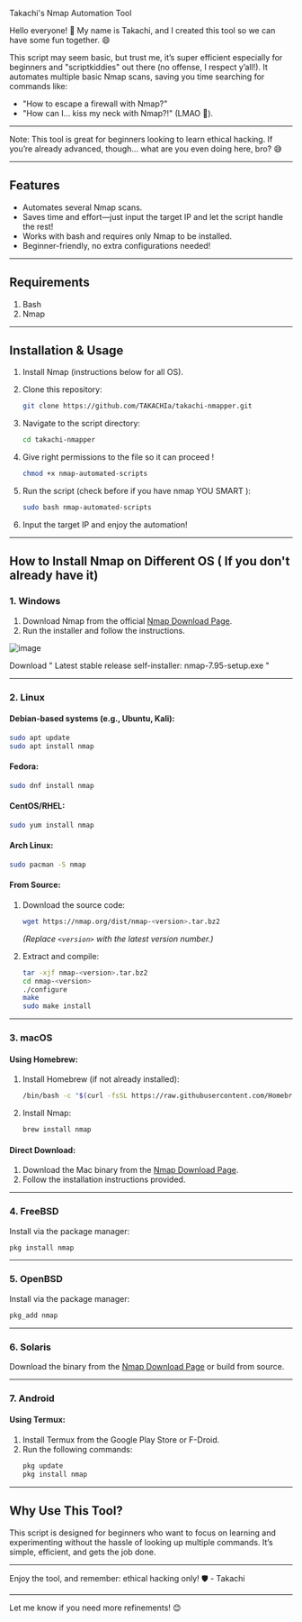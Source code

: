 Takachi's Nmap Automation Tool

Hello everyone! 👋 My name is Takachi, and I created this tool so we can have some fun together. 😄

This script may seem basic, but trust me, it’s super efficient especially for beginners and "scriptkiddies" out there (no offense, I respect y’all!). It automates multiple basic Nmap scans, saving you time searching for commands like:  
- "How to escape a firewall with Nmap?" 
- "How can I... kiss my neck with Nmap?!" (LMAO 🤣).  



---
Note:
This tool is great for beginners looking to learn ethical hacking. If you’re already advanced, though... what are you even doing here, bro? 😅  

---

## Features
- Automates several Nmap scans.  
- Saves time and effort—just input the target IP and let the script handle the rest!  
- Works with bash and requires only Nmap to be installed.  
- Beginner-friendly, no extra configurations needed!  

---

## Requirements
1. Bash  
2. Nmap  

---

## Installation & Usage
1. Install Nmap (instructions below for all OS).  
2. Clone this repository:
   ```bash
   git clone https://github.com/TAKACHIa/takachi-nmapper.git
   ```
3. Navigate to the script directory:
   ```bash
   cd takachi-nmapper
   ```
4. Give right permissions to the file so it can proceed !
   ```bash
   chmod +x nmap-automated-scripts
   ```
5. Run the script  (check before if you have nmap YOU SMART ):

   ```bash
   sudo bash nmap-automated-scripts
   ```
6. Input the target IP and enjoy the automation!

---

## How to Install Nmap on Different OS ( If you don't already have it)

### 1. Windows
1. Download Nmap from the official [Nmap Download Page](https://nmap.org/download#windows).  
2. Run the installer and follow the instructions.  

![image](https://github.com/user-attachments/assets/e9e0dab8-33e6-43da-bcc5-e7dbe24beba1)

Download " Latest stable release self-installer: nmap-7.95-setup.exe "


---

### 2. Linux
#### Debian-based systems (e.g., Ubuntu, Kali):
```bash
sudo apt update
sudo apt install nmap
```

#### Fedora:
```bash
sudo dnf install nmap
```

#### CentOS/RHEL:
```bash
sudo yum install nmap
```

#### Arch Linux:
```bash
sudo pacman -S nmap
```

#### From Source:
1. Download the source code:
   ```bash
   wget https://nmap.org/dist/nmap-<version>.tar.bz2
   ```
   *(Replace `<version>` with the latest version number.)*

2. Extract and compile:
   ```bash
   tar -xjf nmap-<version>.tar.bz2
   cd nmap-<version>
   ./configure
   make
   sudo make install
   ```

---

### 3. macOS
#### Using Homebrew:
1. Install Homebrew (if not already installed):
   ```bash
   /bin/bash -c "$(curl -fsSL https://raw.githubusercontent.com/Homebrew/install/HEAD/install.sh)"
   ```
2. Install Nmap:
   ```bash
   brew install nmap
   ```

#### Direct Download:
1. Download the Mac binary from the [Nmap Download Page](https://nmap.org/download.html).  
2. Follow the installation instructions provided.

---

### 4. FreeBSD
Install via the package manager:
```bash
pkg install nmap
```

---

### 5. OpenBSD
Install via the package manager:
```bash
pkg_add nmap
```

---

### 6. Solaris
Download the binary from the [Nmap Download Page](https://nmap.org/download.html) or build from source.

---

### 7. Android
#### Using Termux:
1. Install Termux from the Google Play Store or F-Droid.  
2. Run the following commands:
   ```bash
   pkg update
   pkg install nmap
   ```

---

## Why Use This Tool?
This script is designed for beginners who want to focus on learning and experimenting without the hassle of looking up multiple commands. It’s simple, efficient, and gets the job done.

---

Enjoy the tool, and remember: ethical hacking only! 🛡️
\- Takachi

--- 

Let me know if you need more refinements! 😊
